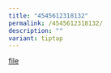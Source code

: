 ```yaml
---
title: "4545612318132"
permalink: /4545612318132/
description: ""
variant: tiptap
---
```

<p></p>
<p><a href="/files/Accelerated Class for Science/Accelerated_Class_for_Science__ACS__Information_2025__Successful_IP_applicants_.pdf" rel="noopener nofollow" target="_blank">file</a>
</p>